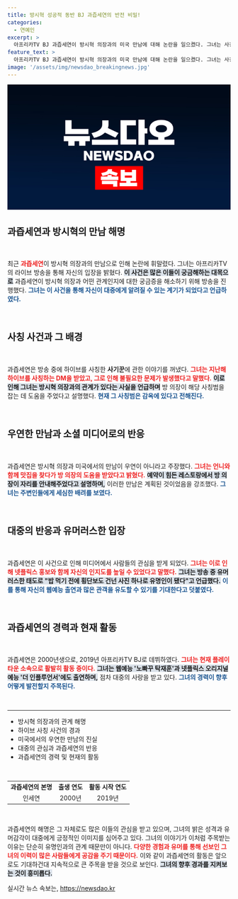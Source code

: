 ```yaml
---
title: 방시혁 성공적 동반 BJ 과즙세연의 반전 비밀!
categories:
  - 연예인
excerpt: >
  아프리카TV BJ 과즙세연이 방시혁 의장과의 미국 만남에 대해 논란을 일으켰다. 그녀는 사칭범 사건과 함께 방 의장과의 인연을 밝히며, 이로 인해 자신이 월드스타가 됐다고 주장했다. 클릭하면 그 뒷이야기를 확인해 보세요!
feature_text: >
  아프리카TV BJ 과즙세연이 방시혁 의장과의 미국 만남에 대해 논란을 일으켰다. 그녀는 사칭범 사건과 함께 방 의장과의 인연을 밝히며, 이로 인해 자신이 월드스타가 됐다고 주장했다. 클릭하면 그 뒷이야기를 확인해 보세요!
image: '/assets/img/newsdao_breakingnews.jpg'
---
```


<p><img src="/assets/img/newsdao_breakingnews.jpg" alt="koreaapp 속보" /></p>

<h2 data-ke-size="size26">과즙세연과 방시혁의 만남 해명</h2>

<p data-ke-size="size16">&nbsp;</p>

<p>최근 <b><span style="color: #ee2323;">과즙세연</span></b>이 방시혁 의장과의 만남으로 인해 논란에 휘말렸다. 그녀는 아프리카TV의 라이브 방송을 통해 자신의 입장을 밝혔다. <b><span style="background-color: #21538527;">이 사건은 많은 이들이 궁금해하는 대목으로</span></b> 과즙세연이 방시혁 의장과 어떤 관계인지에 대한 궁금증을 해소하기 위해 방송을 진행했다. <b><span style="color: #1a5490;">그녀는 이 사건을 통해 자신이 대중에게 알려질 수 있는 계기가 되었다고 언급하였다.</span></b></p>

<p data-ke-size="size16">&nbsp;</p>

<h2 data-ke-size="size26">사칭 사건과 그 배경</h2>

<p data-ke-size="size16">&nbsp;</p>

<p>과즙세연은 방송 중에 하이브를 사칭한 <b>사기꾼</b>에 관한 이야기를 꺼냈다. <b><span style="color: #ee2323;">그녀는 지난해 하이브를 사칭하는 DM을 받았고, 그로 인해 불필요한 문제가 발생했다고 말했다.</span></b> <b><span style="background-color: #21538527;">이로 인해 그녀는 방시혁 의장과의 관계가 있다는 사실을 언급하며</span></b> 방 의장이 해당 사칭범을 잡는 데 도움을 주었다고 설명했다. <b><span style="color: #1a5490;">현재 그 사칭범은 감옥에 있다고 전해진다.</span></b></p>

<p data-ke-size="size16">&nbsp;</p>

<h2 data-ke-size="size26">우연한 만남과 소셜 미디어로의 반응</h2>

<p data-ke-size="size16">&nbsp;</p>

<p>과즙세연은 방시혁 의장과 미국에서의 만남이 우연이 아니라고 주장했다. <b><span style="color: #ee2323;">그녀는 언니와 함께 맛집을 찾다가 방 의장의 도움을 받았다고 밝혔다.</span></b> <b><span style="background-color: #21538527;">예약이 힘든 레스토랑에서 방 의장이 자리를 안내해주었다고 설명하며,</span></b> 이러한 만남은 계획된 것이었음을 강조했다. <b><span style="color: #1a5490;">그녀는 주변인들에게 세심한 배려를 보였다.</span></b></p>

<p data-ke-size="size16">&nbsp;</p>

<h2 data-ke-size="size26">대중의 반응과 유머러스한 입장</h2>

<p data-ke-size="size16">&nbsp;</p>

<p>과즙세연은 이 사건으로 인해 미디어에서 사람들의 관심을 받게 되었다. <b><span style="color: #ee2323;">그녀는 이로 인해 넷플릭스 홍보와 함께 자신의 인지도를 높일 수 있었다고 말했다.</span></b> <b><span style="background-color: #21538527;">그녀는 방송 중 유머러스한 태도로 "밥 먹기 전에 횡단보도 건넌 사진 하나로 유명인이 됐다"고 언급했다.</span></b> <b><span style="color: #1a5490;">이를 통해 자신의 웹예능 출연과 많은 관객을 유도할 수 있기를 기대한다고 덧붙였다.</span></b></p>

<p data-ke-size="size16">&nbsp;</p>

<h2 data-ke-size="size26">과즙세연의 경력과 현재 활동</h2>

<p data-ke-size="size16">&nbsp;</p>

<p>과즙세연은 2000년생으로, 2019년 아프리카TV BJ로 데뷔하였다. <b><span style="color: #ee2323;">그녀는 현재 플레이타운 소속으로 활발히 활동 중이다.</span></b> <b><span style="background-color: #21538527;">그녀는 웹예능 '노빠꾸 탁재훈'과 넷플릭스 오리지널 예능 '더 인플루언서'에도 출연하며,</span></b> 점차 대중의 사랑을 받고 있다. <b><span style="color: #1a5490;">그녀의 경력이 향후 어떻게 발전할지 주목된다.</span></b></p>

<p data-ke-size="size16">&nbsp;</p>

<hr/>

<ul>
<li>방시혁 의장과의 관계 해명</li>
<li>하이브 사칭 사건의 경과</li>
<li>미국에서의 우연한 만남의 진실</li>
<li>대중의 관심과 과즙세연의 반응</li>
<li>과즙세연의 경력 및 현재의 활동</li>
</ul>

<p data-ke-size="size16">&nbsp;</p>

<table style="width: 100%; border-collapse: collapse;">
<tr>
<td style="text-align: center; height: 17px;"><b>과즙세연의 본명</b></td>
<td style="text-align: center; height: 17px;"><b>출생 연도</b></td>
<td style="text-align: center; height: 17px;"><b>활동 시작 연도</b></td>
</tr>
<tr>
<td style="text-align: center; height: 17px;">인세연</td>
<td style="text-align: center; height: 17px;">2000년</td>
<td style="text-align: center; height: 17px;">2019년</td>
</tr>
</table>

<p data-ke-size="size16">&nbsp;</p> 

<p>과즙세연의 해명은 그 자체로도 많은 이들의 관심을 받고 있으며, 그녀의 밝은 성격과 유머감각이 대중에게 긍정적인 이미지를 심어주고 있다. 그녀의 이야기가 이처럼 주목받는 이유는 단순히 유명인과의 관계 때문만이 아니다. <b><span style="color: #ee2323;">다양한 경험과 유머를 통해 선보인 그녀의 이력이 많은 사람들에게 공감을 주기 때문이다.</span></b> 이와 같이 과즙세연의 활동은 앞으로도 기대하건대 지속적으로 큰 주목을 받을 것으로 보인다. <b><span style="background-color: #21538527;">그녀의 향후 경과를 지켜보는 것이 흥미롭다.</span></b></p>
실시간 뉴스 속보는, <a href="https://newsdao.kr" rel="dofollow">https://newsdao.kr</a>


